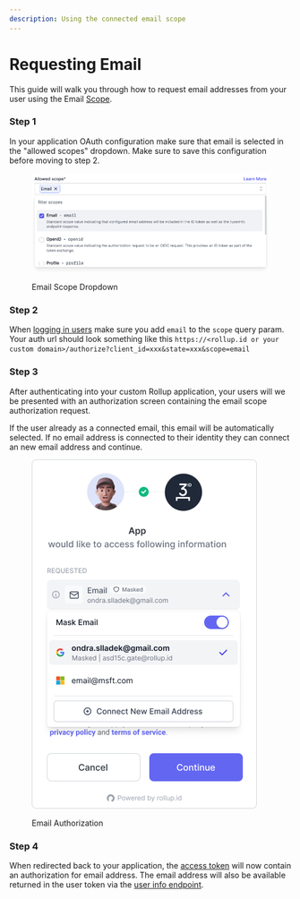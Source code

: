 ```yaml
---
description: Using the connected email scope
---
```


# Requesting Email

This guide will walk you through how to request email addresses from your user using the Email [Scope](../reference/scopes.md).

### Step 1

In your application OAuth configuration make sure that email is selected in the "allowed scopes" dropdown. Make sure to save this configuration before moving to step 2.

<figure><img src="../.gitbook/assets/CleanShot 2023-06-28 at 13.30.13.png" alt=""><figcaption><p>Email Scope Dropdown</p></figcaption></figure>

### Step 2

When [logging in users](../getting-started/auth-flow.md) make sure you add `email` to the `scope` query param. Your auth url should look something like this `https://<rollup.id or your custom domain>/authorize?client_id=xxx&state=xxx&scope=email`

### Step 3

After authenticating into your custom Rollup application, your users will we be presented with an authorization screen containing the email scope authorization request.

If the user already as a connected email, this email will be automatically selected. If no email address is connected to their identity they can connect an new email address and continue.&#x20;

<figure><img src="../.gitbook/assets/Dropdown.png" alt=""><figcaption><p>Email Authorization</p></figcaption></figure>

### Step 4

When redirected back to your application, the [access token](../advanced/tokens.md) will now contain an authorization for email address. The email address will also be available returned in the user token via the [user info endpoint](../reference/passport-api.md#user-info).
